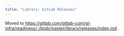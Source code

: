 ```yaml
---
title: "Library: GitLab Releases"
---
```


Moved to https://gitlab.com/gitlab-com/gl-infra/readiness/-/blob/master/library/releases/index.md .
